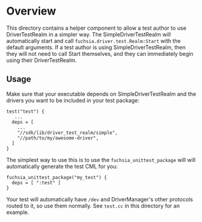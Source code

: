 # Overview

This directory contains a helper component to allow a test author to use
DriverTestRealm in a simpler way. The SimpleDriverTestRealm will automatically
start and call `fuchsia.driver.test.Realm:Start` with the default arguments.
If a test author is using SimpleDriverTestRealm, then they will not need to
call Start themselves, and they can immediately begin using their DriverTestRealm.

## Usage

Make sure that your executable depends on SimpleDriverTestRealm and the drivers
you want to be included in your test package:

```
test("test") {
   ...
  deps = [
    ...
    "//sdk/lib/driver_test_realm/simple",
    "//path/to/my/awesome-driver",
  ]
}
```

The simplest way to use this is to use the `fuchsia_unittest_package` will
will automatically generate the test CML for you:

```
fuchsia_unittest_package("my_test") {
  deps = [ ":test" ]
}
```

Your test will automatically have `/dev` and DriverManager's other protocols
routed to it, so use them normally. See `test.cc` in this directory for an
example.